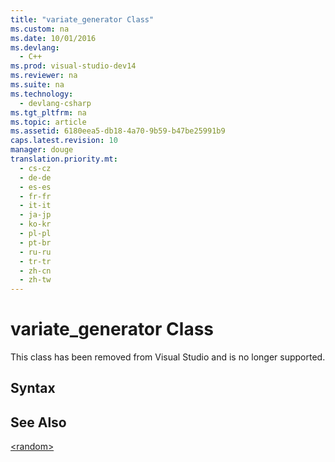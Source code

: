 ```yaml
---
title: "variate_generator Class"
ms.custom: na
ms.date: 10/01/2016
ms.devlang: 
  - C++
ms.prod: visual-studio-dev14
ms.reviewer: na
ms.suite: na
ms.technology: 
  - devlang-csharp
ms.tgt_pltfrm: na
ms.topic: article
ms.assetid: 6180eea5-db18-4a70-9b59-b47be25991b9
caps.latest.revision: 10
manager: douge
translation.priority.mt: 
  - cs-cz
  - de-de
  - es-es
  - fr-fr
  - it-it
  - ja-jp
  - ko-kr
  - pl-pl
  - pt-br
  - ru-ru
  - tr-tr
  - zh-cn
  - zh-tw
---
```

# variate_generator Class
This class has been removed from Visual Studio and is no longer supported.  
  
## Syntax  
  
## See Also  
 [<random\>](../Topic/%3Crandom%3E.md)